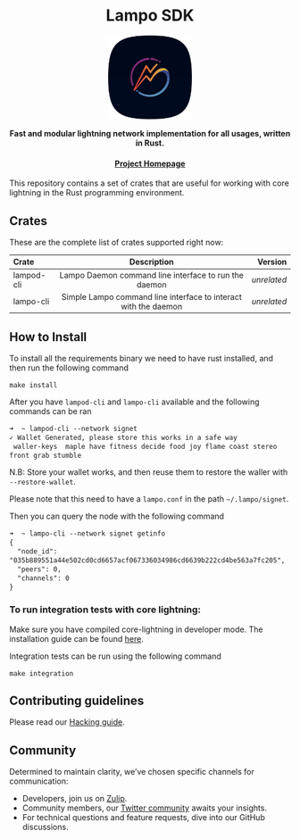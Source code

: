 <div align="center">
  <h1>Lampo SDK</h1>

  <img src="https://github.com/saradurante/lampo.docs/blob/dc0dce971c3052f0e9dd668fdf0c7376b12fee7b/imgs/web/icon-512.png?raw=true"  width="150" height="150" />


  <p>
    <strong>Fast and modular lightning network implementation for all usages, written in Rust.</strong>
  </p>

  <h4>
    <a href="https://lampo.mintlify.app/">Project Homepage</a>
  </h4>
</div>

This repository contains a set of crates that are useful for working with core lightning in the Rust programming environment.

## Crates

These are the complete list of crates supported right now:

| Crate       | Description                                   | Version     |
|:------------|:---------------------------------------------:|------------:|
| lampod-cli  | Lampo Daemon command line interface to run the daemon | _unrelated_ |
| lampo-cli   | Simple Lampo command line interface to interact with the daemon | _unrelated_ |

## How to Install

To install all the requirements binary we need to 
have rust installed, and then run the following command

```
make install
```

After you have `lampod-cli` and `lampo-cli` available and the following
commands can be ran

```
➜  ~ lampod-cli --network signet
✓ Wallet Generated, please store this works in a safe way
 waller-keys  maple have fitness decide food joy flame coast stereo front grab stumble
```

N.B: Store your wallet works, and then reuse them to restore the waller with `--restore-wallet`.

Please note that this need to have a `lampo.conf` in the path `~/.lampo/signet`.

Then you can query the node with the following command 

``` 
➜  ~ lampo-cli --network signet getinfo
{
  "node_id": "035b889551a44e502cd0cd6657acf067336034986cd6639b222cd4be563a7fc205",
  "peers": 0,
  "channels": 0
}
```

### To run integration tests with core lightning:

Make sure you have compiled core-lightning in developer mode. The installation guide can be found [here](https://docs.corelightning.org/docs/installation).

Integration tests can be run using the following command

```
make integration
```

## Contributing guidelines

Please read our [Hacking guide](/docs/MAINTAINERS.md).

## Community

Determined to maintain clarity, we’ve chosen specific channels for communication:
- Developers, join us on [Zulip](https://lampo-dev.zulipchat.com/).
- Community members, our [Twitter community](https://twitter.com/i/communities/1736414802849706087) awaits your insights.
- For technical questions and feature requests, dive into our GitHub discussions.
